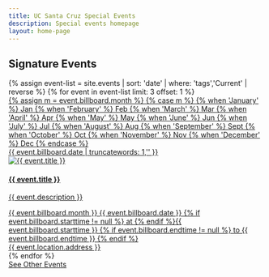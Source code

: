 ```yaml
---
title: UC Santa Cruz Special Events
description: Special events homepage
layout: home-page
---
```


<!-- <section class="content-centered">
  <div class="grid-container large">
  <p>Intro copy: <br/>Lorem ipsum dolor sit amet, consectetur adipisicing elit. Ipsam molestiae voluptate quisquam, distinctio ducimus, ipsum perspiciatis vitae eaque ut maiores adipisci possimus et a nobis explicabo, obcaecati! In, voluptatibus harum.</p>
  </div>
</section>-->

<section id="main-content">
  <div class="grid-container large">
    <section class="heading">
      <h2 class="underline">Signature Events</h2>
    </section>
    <div class="events-card-list fade-out-siblings">
      {% assign event-list = site.events | sort: 'date' | where: 'tags','Current' | reverse %}
      {% for event in event-list limit: 3 offset: 1 %}
        <a class="events-card" href="{{site.baseurl}}{{ event.url }}.html">
          <div class="events-card-content">
            <div class="date">
              <div class="month">
                {% assign m = event.billboard.month %}
                {% case m %}
                {% when 'January' %} Jan
                {% when 'February' %} Feb
                {% when 'March' %} Mar
                {% when 'April' %} Apr
                {% when 'May' %} May
                {% when 'June' %} Jun
                {% when 'July' %} Jul
                {% when 'August' %} Aug
                {% when 'September' %} Sept
                {% when 'October' %} Oct
                {% when 'November' %} Nov
                {% when 'December' %} Dec
                {% endcase %}
              </div>
                <div class="day">{{ event.billboard.date | truncatewords: 1,'' }}</div>
              </div>
              <div class="inner">
                <div class="image">
                <img src="{{ site.baseurl }}{{ event.billboard.image }}" alt="{{ event.title }}"/>
                </div>
                <div class="card-content">
                  <h4 class="header underline">{{ event.title }}</h4>
                  <p class="event-description">{{ event.description }}</p>
                <div class="tags">
                  <span class="topics-title">
                    <div class="time">
                    <i class="fa fa-clock-o turquiose-text"></i>{{ event.billboard.month }} {{ event.billboard.date }} {% if event.billboard.starttime != null %} at {% endif %}{{ event.billboard.starttime }} 
                    {% if event.billboard.endtime != null %} to {{ event.billboard.endtime }} {% endif %}
                    </div>
                    <div class="location">
                      <i class="fa fa-map-marker turquiose-text"></i> {{ event.location.address }}
                    </div>
                  </span>
                </div>
              </div>
            </div>   
          </div>
        </a>
      {% endfor %}
    </div>
  </div>
  <div class="more no-border">
    <a class="primary button" href="https://events.ucsc.edu/">
      See Other Events
    </a>
  </div>
</section>
